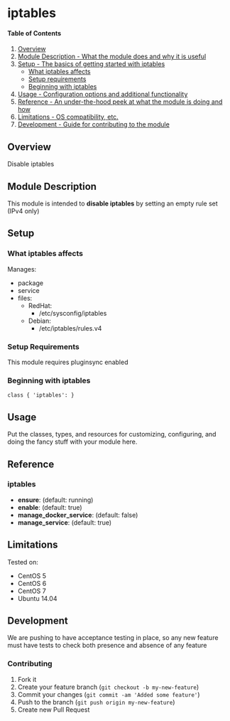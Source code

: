 # iptables

#### Table of Contents

1. [Overview](#overview)
2. [Module Description - What the module does and why it is useful](#module-description)
3. [Setup - The basics of getting started with iptables](#setup)
    * [What iptables affects](#what-iptables-affects)
    * [Setup requirements](#setup-requirements)
    * [Beginning with iptables](#beginning-with-iptables)
4. [Usage - Configuration options and additional functionality](#usage)
5. [Reference - An under-the-hood peek at what the module is doing and how](#reference)
5. [Limitations - OS compatibility, etc.](#limitations)
6. [Development - Guide for contributing to the module](#development)

## Overview

Disable iptables

## Module Description

This module is intended to **disable iptables** by setting an empty rule set (IPv4 only)

## Setup

### What iptables affects

Manages:
* package
* service
* files:
  * RedHat:
    * /etc/sysconfig/iptables
  * Debian:
    * /etc/iptables/rules.v4

### Setup Requirements

This module requires pluginsync enabled

### Beginning with iptables

```puppet
class { 'iptables': }
```

## Usage

Put the classes, types, and resources for customizing, configuring, and doing
the fancy stuff with your module here.

## Reference

### iptables

* **ensure**: (default: running)
* **enable**: (default: true)
* **manage_docker_service**: (default: false)
* **manage_service**: (default: true)

## Limitations

Tested on:
* CentOS 5
* CentOS 6
* CentOS 7
* Ubuntu 14.04


## Development

We are pushing to have acceptance testing in place, so any new feature must
have tests to check both presence and absence of any feature

### Contributing

1. Fork it
2. Create your feature branch (`git checkout -b my-new-feature`)
3. Commit your changes (`git commit -am 'Added some feature'`)
4. Push to the branch (`git push origin my-new-feature`)
5. Create new Pull Request
